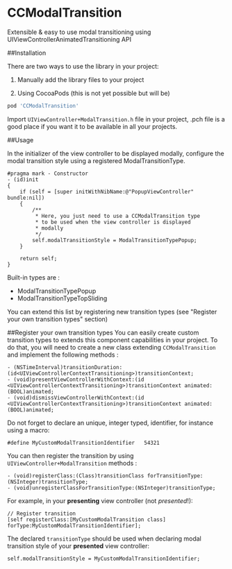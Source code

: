 CCModalTransition
=================

Extensible &amp; easy to use modal transitioning using UIViewControllerAnimatedTransitioning API

##Installation

There are two ways to use the library in your project:

1) Manually add the library files to your project

2) Using CocoaPods (this is not yet possible but will be)

```Ruby
pod 'CCModalTransition'
```

Import ```UIViewController+ModalTransition.h``` file in your project, .pch file is a good place if you want it to be available in all your projects.

##Usage

In the initializer of the view controller to be displayed modally, configure the modal transition style using a registered ModalTransitionType.

```
#pragma mark - Constructor
- (id)init
{
    if (self = [super initWithNibName:@"PopupViewController" bundle:nil])
    {
        /**
         * Here, you just need to use a CCModalTransition type
         * to be used when the view controller is displayed 
         * modally
         */
        self.modalTransitionStyle = ModalTransitionTypePopup;
    }
    
    return self;
}
```

Built-in types are :
- ModalTransitionTypePopup
- ModalTransitionTypeTopSliding

You can extend this list by registering new transition types (see "Register your own transition types" section)

##Register your own transition types
You can easily create custom transition types to extends this component capabilities in your project. To do that, you will need to create a new class extending ```CCModalTransition``` and implement the following methods :
```
- (NSTimeInterval)transitionDuration:(id<UIViewControllerContextTransitioning>)transitionContext;
- (void)presentViewControllerWithContext:(id <UIViewControllerContextTransitioning>)transitionContext animated:(BOOL)animated;
- (void)dismissViewControllerWithContext:(id <UIViewControllerContextTransitioning>)transitionContext animated:(BOOL)animated;
```

Do not forget to declare an unique, integer typed, identifier, for instance using a macro:
```
#define MyCustomModalTransitionIdentifier   54321
```

You can then register the transition by using ```UIViewController+ModalTransition``` methods :
```
- (void)registerClass:(Class)transitionClass forTransitionType:(NSInteger)transitionType;
- (void)unregisterClassForTransitionType:(NSInteger)transitionType;
```

For example, in your **presenting** view controller (not *presented*!):
```
// Register transition
[self registerClass:[MyCustomModalTransition class] forType:MyCustomModalTransitionIdentifier];
```

The declared ```transitionType``` should be used when declaring modal transition style of your **presented** view controller:
```
self.modalTransitionStyle = MyCustomModalTransitionIdentifier;
```